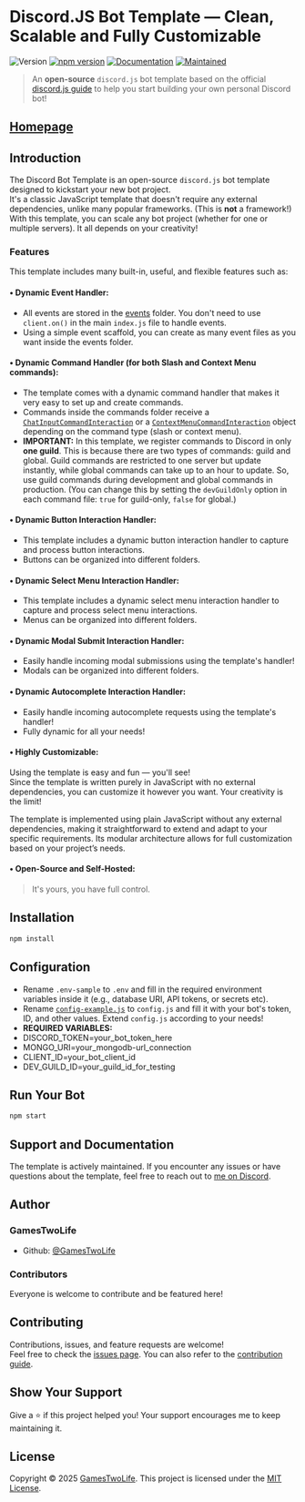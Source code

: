 # Discord.JS Bot Template — Clean, Scalable and Fully Customizable

![Version](https://img.shields.io/badge/version-v2.0.0-green.svg)
[![npm version](https://img.shields.io/npm/v/discord.js.svg)](https://www.npmjs.com/package/discord.js)
[![Documentation](https://img.shields.io/badge/Documentation-yes-brightgreen.svg)](https://github.com/GamesTwoLife/DiscordBot-Template#readme)
[![Maintained](https://img.shields.io/badge/Maintained%3F-yes-green.svg)](https://github.com/GamesTwoLife/DiscordBot-Template/graphs/commit-activity)

> An **open-source** `discord.js` bot template based on the official [discord.js guide](https://discordjs.guide/) to help you start building your own personal Discord bot!

## [Homepage](https://github.com/GamesTwoLife/DiscordBot-Template#readme)

## Introduction

The Discord Bot Template is an open-source `discord.js` bot template designed to kickstart your new bot project.  
It's a classic JavaScript template that doesn't require any external dependencies, unlike many popular frameworks. (This is **not** a framework!)
With this template, you can scale any bot project (whether for one or multiple servers). It all depends on your creativity!

### Features

This template includes many built-in, useful, and flexible features such as:

#### • **Dynamic Event Handler:**

- All events are stored in the [events](https://github.com/GamesTwoLife/DiscordBot-Template/blob/master/src/events/) folder. You don't need to use `client.on()` in the main `index.js` file to handle events.
- Using a simple event scaffold, you can create as many event files as you want inside the events folder.

#### • **Dynamic Command Handler (for both Slash and Context Menu commands):**

- The template comes with a dynamic command handler that makes it very easy to set up and create commands.
- Commands inside the commands folder receive a [`ChatInputCommandInteraction`](https://discord.js.org/docs/packages/discord.js/14.19.3/ChatInputCommandInteraction:Class) or a [`ContextMenuCommandInteraction`](https://discord.js.org/docs/packages/discord.js/14.19.3/ContextMenuCommandInteraction:Class) object depending on the command type (slash or context menu).
- **IMPORTANT:** In this template, we register commands to Discord in only **one guild**. This is because there are two types of commands: guild and global. Guild commands are restricted to one server but update instantly, while global commands can take up to an hour to update. So, use guild commands during development and global commands in production. (You can change this by setting the `devGuildOnly` option in each command file: `true` for guild-only, `false` for global.)

#### • **Dynamic Button Interaction Handler:**

- This template includes a dynamic button interaction handler to capture and process button interactions.
- Buttons can be organized into different folders.

#### • **Dynamic Select Menu Interaction Handler:**

- This template includes a dynamic select menu interaction handler to capture and process select menu interactions.
- Menus can be organized into different folders.

#### • **Dynamic Modal Submit Interaction Handler:**

- Easily handle incoming modal submissions using the template's handler!
- Modals can be organized into different folders.

#### • **Dynamic Autocomplete Interaction Handler:**

- Easily handle incoming autocomplete requests using the template's handler!
- Fully dynamic for all your needs!

#### • **Highly Customizable:**

Using the template is easy and fun — you'll see!  
Since the template is written purely in JavaScript with no external dependencies, you can customize it however you want. Your creativity is the limit!

The template is implemented using plain JavaScript without any external dependencies, making it straightforward to extend and adapt to your specific requirements. Its modular architecture allows for full customization based on your project’s needs.

#### • **Open-Source and Self-Hosted:**

> It's yours, you have full control.

## Installation

```sh
npm install
```

## Configuration

- Rename `.env-sample` to `.env` and fill in the required environment variables inside it (e.g., database URI, API tokens, or secrets etc).
- Rename [`config-example.js`](https://github.com/GamesTwoLife/DiscordBot-Template/blob/master/config-example.js) to `config.js` and fill it with your bot's token, ID, and other values. Extend `config.js` according to your needs!
- **REQUIRED VARIABLES:**
- DISCORD_TOKEN=your_bot_token_here
- MONGO_URI=your_mongodb-url_connection
- CLIENT_ID=your_bot_client_id
- DEV_GUILD_ID=your_guild_id_for_testing

## Run Your Bot

```sh
npm start
```

## Support and Documentation

The template is actively maintained. If you encounter any issues or have questions about the template, feel free to reach out to [me on Discord](https://discord.gg/users/713064369705189446).

## Author

### GamesTwoLife

- Github: [@GamesTwoLife](https://github.com/GamesTwoLife)

### Contributors

Everyone is welcome to contribute and be featured here!

## Contributing

Contributions, issues, and feature requests are welcome!  
Feel free to check the [issues page](https://github.com/GamesTwoLife/DiscordBot-Template/issues). You can also refer to the [contribution guide](https://github.com/GamesTwoLife/DiscordBot-Template/blob/master/CONTRIBUTING.md).

## Show Your Support

Give a ⭐️ if this project helped you! Your support encourages me to keep maintaining it.

## License

Copyright © 2025 [GamesTwoLife](https://github.com/GamesTwoLife).
This project is licensed under the [MIT License](LICENSE).
